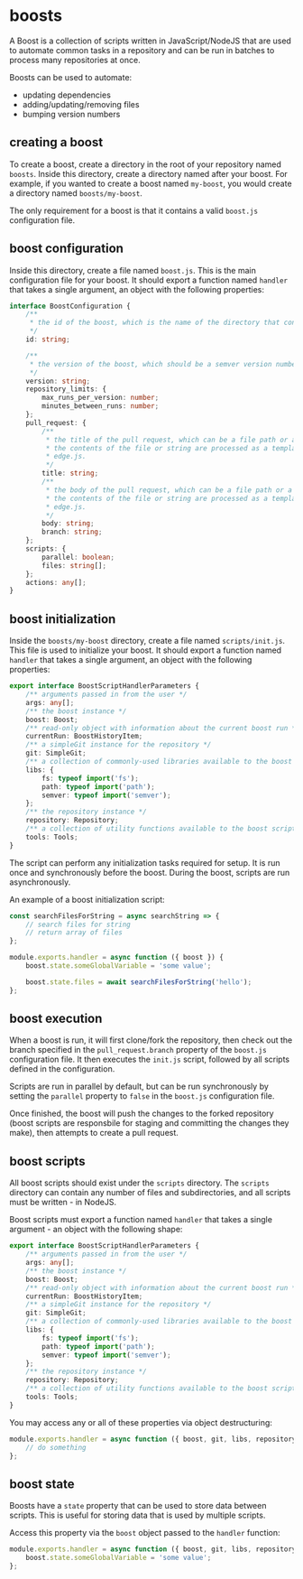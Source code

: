 # boosts

A Boost is a collection of scripts written in JavaScript/NodeJS that are used to automate common tasks in a repository and can be run in batches to process many repositories at once.

Boosts can be used to automate:

-   updating dependencies
-   adding/updating/removing files
-   bumping version numbers

## creating a boost

To create a boost, create a directory in the root of your repository named `boosts`. Inside this directory, create a directory named after your boost. For example, if you wanted to create a boost named `my-boost`, you would create a directory named `boosts/my-boost`.

The only requirement for a boost is that it contains a valid `boost.js` configuration file.

## boost configuration

Inside this directory, create a file named `boost.js`. This is the main configuration file for your boost. It should export a function named `handler` that takes a single argument, an object with the following properties:

```typescript
interface BoostConfiguration {
    /**
     * the id of the boost, which is the name of the directory that contains the boost.
     */
    id: string;

    /**
     * the version of the boost, which should be a semver version number like `1.0.0`.
     */
    version: string;
    repository_limits: {
        max_runs_per_version: number;
        minutes_between_runs: number;
    };
    pull_request: {
        /**
         * the title of the pull request, which can be a file path or a string.
         * the contents of the file or string are processed as a template using
         * edge.js.
         */
        title: string;
        /**
         * the body of the pull request, which can be a file path or a string.
         * the contents of the file or string are processed as a template using
         * edge.js.
         */
        body: string;
        branch: string;
    };
    scripts: {
        parallel: boolean;
        files: string[];
    };
    actions: any[];
}
```

## boost initialization

Inside the `boosts/my-boost` directory, create a file named `scripts/init.js`. This file is used to initialize your boost. It should export a function named `handler` that takes a single argument, an object with the following properties:

```typescript
export interface BoostScriptHandlerParameters {
    /** arguments passed in from the user */
    args: any[];
    /** the boost instance */
    boost: Boost;
    /** read-only object with information about the current boost run */
    currentRun: BoostHistoryItem;
    /** a simpleGit instance for the repository */
    git: SimpleGit;
    /** a collection of commonly-used libraries available to the boost scripts */
    libs: {
        fs: typeof import('fs');
        path: typeof import('path');
        semver: typeof import('semver');
    };
    /** the repository instance */
    repository: Repository;
    /** a collection of utility functions available to the boost scripts */
    tools: Tools;
}
```

The script can perform any initialization tasks required for setup. It is run once and synchronously before the boost. During the boost, scripts are run asynchronously.

An example of a boost initialization script:

```javascript
const searchFilesForString = async searchString => {
    // search files for string
    // return array of files
};

module.exports.handler = async function ({ boost }) {
    boost.state.someGlobalVariable = 'some value';

    boost.state.files = await searchFilesForString('hello');
};
```

## boost execution

When a boost is run, it will first clone/fork the repository, then check out the branch specified in the `pull_request.branch` property of the `boost.js` configuration file. It then executes the `init.js` script, followed by all scripts defined in the configuration.

Scripts are run in parallel by default, but can be run synchronously by setting the `parallel` property to `false` in the `boost.js` configuration file.

Once finished, the boost will push the changes to the forked repository (boost scripts are responsbile for staging and committing the changes they make), then attempts to create a pull request.

## boost scripts

All boost scripts should exist under the `scripts` directory. The `scripts` directory can contain any number of files and subdirectories, and all scripts must be written - in NodeJS.

Boost scripts must export a function named `handler` that takes a single argument - an object with the following shape:

```typescript
export interface BoostScriptHandlerParameters {
    /** arguments passed in from the user */
    args: any[];
    /** the boost instance */
    boost: Boost;
    /** read-only object with information about the current boost run */
    currentRun: BoostHistoryItem;
    /** a simpleGit instance for the repository */
    git: SimpleGit;
    /** a collection of commonly-used libraries available to the boost scripts */
    libs: {
        fs: typeof import('fs');
        path: typeof import('path');
        semver: typeof import('semver');
    };
    /** the repository instance */
    repository: Repository;
    /** a collection of utility functions available to the boost scripts */
    tools: Tools;
}
```

You may access any or all of these properties via object destructuring:

```javascript
module.exports.handler = async function ({ boost, git, libs, repository, tools }) {
    // do something
};
```

## boost state

Boosts have a `state` property that can be used to store data between scripts. This is useful for storing data that is used by multiple scripts.

Access this property via the `boost` object passed to the `handler` function:

```javascript
module.exports.handler = async function ({ boost, git, libs, repository, tools }) {
    boost.state.someGlobalVariable = 'some value';
};
```
